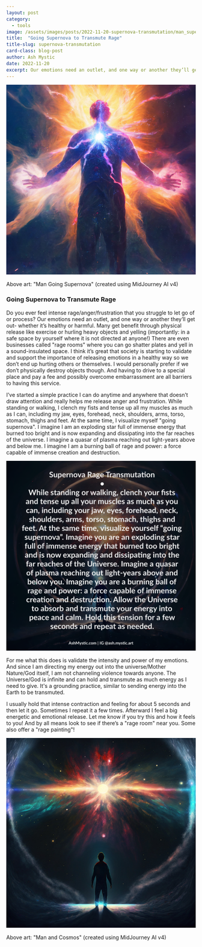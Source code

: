 ```yaml
---
layout: post
category:
  - tools
image: /assets/images/posts/2022-11-20-supernova-transmutation/man_supernova_art.JPG
title:  "Going Supernova to Transmute Rage"
title-slug: supernova-transmutation
card-class: blog-post
author: Ash Mystic
date: 2022-11-20
excerpt: Our emotions need an outlet, and one way or another they’ll get out. I've started a simple practice where I clench my fists, tense all my muscles and visualize myself "going supernova".
---
```


<img class="post-image-fullwidth" src="/assets/images/posts/2022-11-20-supernova-transmutation/man_supernova_art.JPG" alt="man going supernova art"/>

Above art: "Man Going Supernova" (created using MidJourney AI v4)

### Going Supernova to Transmute Rage

Do you ever feel intense rage/anger/frustration that you struggle to let go of or process? Our emotions need an outlet, and one way or another they’ll get out- whether it’s healthy or harmful. Many get benefit through physical release like exercise or hurling heavy objects and yelling (importantly: in a safe space by yourself where it is not directed at anyone!) There are even businesses called "rage rooms" where you can go shatter plates and yell in a sound-insulated space. I think it’s great that society is starting to validate and support the importance of releasing emotions in a healthy way so we don’t end up hurting others or themselves. I would personally prefer if we don’t physically destroy objects though. And having to drive to a special place and pay a fee and possibly overcome embarrassment are all barriers to having this service.

I’ve started a simple practice I can do anytime and anywhere that doesn’t draw attention and really helps me release anger and frustration. While standing or walking, I clench my fists and tense up all my muscles as much as I can, including my jaw, eyes, forehead, neck, shoulders, arms, torso, stomach, thighs and feet. At the same time, I visualize myself "going supernova". I imagine I am an exploding star full of immense energy that burned too bright and is now expanding and dissipating into the far reaches of the universe. I imagine a quasar of plasma reaching out light-years above and below me. I imagine I am a burning ball of rage and power: a force capable of immense creation and destruction.

<img class="post-image-fullwidth" src="/assets/images/posts/2022-11-20-supernova-transmutation/supernova_rage_transmutation_practice.PNG" alt="supernova rage transmutation practice"/>

For me what this does is validate the intensity and power of my emotions. And since I am directing my energy out into the universe/Mother Nature/God itself, I am not channeling violence towards anyone. The Universe/God is infinite and can hold and transmute as much energy as I need to give. It's a grounding practice, similar to sending energy into the Earth to be transmuted.

I usually hold that intense contraction and feeling for about 5 seconds and then let it go. Sometimes I repeat it a few times. Afterward I feel a big energetic and emotional release. Let me know if you try this and how it feels to you! And by all means look to see if there’s a "rage room" near you. Some also offer a "rage painting"!

<img class="post-image-fullwidth" src="/assets/images/posts/2022-11-20-supernova-transmutation/man_cosmos_art.JPG" alt="man connected to cosmos art"/>

Above art: "Man and Cosmos" (created using MidJourney AI v4)
